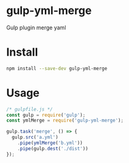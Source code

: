 # gulp-yml-merge
Gulp plugin merge yaml

# Install
```sh
npm install --save-dev gulp-yml-merge
```

# Usage
```javascript
/* gulpfile.js */
const gulp = require('gulp');
const ymlMerge = require('gulp-yml-merge');

gulp.task('merge', () => {
  gulp.src('a.yml')
    .pipe(ymlMerge('b.yml'))
    .pipe(gulp.dest('./dist'))
});
```
